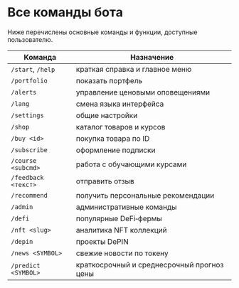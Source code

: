 # Все команды бота

Ниже перечислены основные команды и функции, доступные пользователю.

| Команда | Назначение |
| ------- | ---------- |
| `/start`, `/help` | краткая справка и главное меню |
| `/portfolio` | показать портфель |
| `/alerts` | управление ценовыми оповещениями |
| `/lang` | смена языка интерфейса |
| `/settings` | общие настройки |
| `/shop` | каталог товаров и курсов |
| `/buy <id>` | покупка товара по ID |
| `/subscribe` | оформление подписки |
| `/course <subcmd>` | работа с обучающими курсами |
| `/feedback <текст>` | отправить отзыв |
| `/recommend` | получить персональные рекомендации |
| `/admin` | административные команды |
| `/defi` | популярные DeFi‑фермы |
| `/nft <slug>` | аналитика NFT коллекций |
| `/depin` | проекты DePIN |
| `/news <SYMBOL>` | свежие новости по токену |
| `/predict <SYMBOL>` | краткосрочный и среднесрочный прогноз цены |
